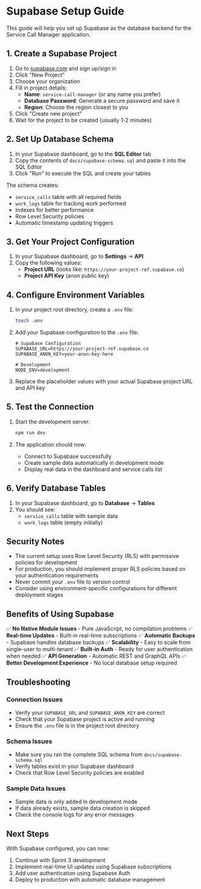 # Supabase Setup Guide

This guide will help you set up Supabase as the database backend for the Service Call Manager application.

## 1. Create a Supabase Project

1. Go to [supabase.com](https://supabase.com) and sign up/sign in
2. Click "New Project"
3. Choose your organization
4. Fill in project details:
   - **Name**: `service-call-manager` (or any name you prefer)
   - **Database Password**: Generate a secure password and save it
   - **Region**: Choose the region closest to you
5. Click "Create new project"
6. Wait for the project to be created (usually 1-2 minutes)

## 2. Set Up Database Schema

1. In your Supabase dashboard, go to the **SQL Editor** tab
2. Copy the contents of `docs/supabase-schema.sql` and paste it into the SQL Editor
3. Click "Run" to execute the SQL and create your tables

The schema creates:
- `service_calls` table with all required fields
- `work_logs` table for tracking work performed
- Indexes for better performance
- Row Level Security policies
- Automatic timestamp updating triggers

## 3. Get Your Project Configuration

1. In your Supabase dashboard, go to **Settings** → **API**
2. Copy the following values:
   - **Project URL** (looks like: `https://your-project-ref.supabase.co`)
   - **Project API Key** (anon public key)

## 4. Configure Environment Variables

1. In your project root directory, create a `.env` file:
   ```bash
   touch .env
   ```

2. Add your Supabase configuration to the `.env` file:
   ```env
   # Supabase Configuration
   SUPABASE_URL=https://your-project-ref.supabase.co
   SUPABASE_ANON_KEY=your-anon-key-here
   
   # Development
   NODE_ENV=development
   ```

3. Replace the placeholder values with your actual Supabase project URL and API key

## 5. Test the Connection

1. Start the development server:
   ```bash
   npm run dev
   ```

2. The application should now:
   - Connect to Supabase successfully
   - Create sample data automatically in development mode
   - Display real data in the dashboard and service calls list

## 6. Verify Database Tables

1. In your Supabase dashboard, go to **Database** → **Tables**
2. You should see:
   - `service_calls` table with sample data
   - `work_logs` table (empty initially)

## Security Notes

- The current setup uses Row Level Security (RLS) with permissive policies for development
- For production, you should implement proper RLS policies based on your authentication requirements
- Never commit your `.env` file to version control
- Consider using environment-specific configurations for different deployment stages

## Benefits of Using Supabase

✅ **No Native Module Issues** - Pure JavaScript, no compilation problems
✅ **Real-time Updates** - Built-in real-time subscriptions
✅ **Automatic Backups** - Supabase handles database backups
✅ **Scalability** - Easy to scale from single-user to multi-tenant
✅ **Built-in Auth** - Ready for user authentication when needed
✅ **API Generation** - Automatic REST and GraphQL APIs
✅ **Better Development Experience** - No local database setup required

## Troubleshooting

### Connection Issues
- Verify your `SUPABASE_URL` and `SUPABASE_ANON_KEY` are correct
- Check that your Supabase project is active and running
- Ensure the `.env` file is in the project root directory

### Schema Issues
- Make sure you ran the complete SQL schema from `docs/supabase-schema.sql`
- Verify tables exist in your Supabase dashboard
- Check that Row Level Security policies are enabled

### Sample Data Issues
- Sample data is only added in development mode
- If data already exists, sample data creation is skipped
- Check the console logs for any error messages

## Next Steps

With Supabase configured, you can now:
1. Continue with Sprint 3 development
2. Implement real-time UI updates using Supabase subscriptions
3. Add user authentication using Supabase Auth
4. Deploy to production with automatic database management 